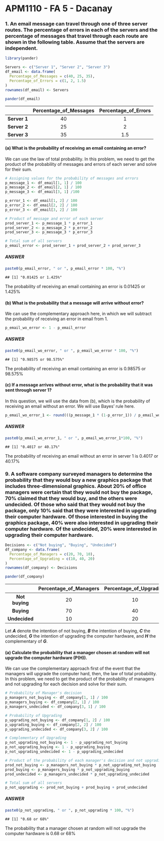 APM1110 - FA 5 - Dacanay
================

### 1. An email message can travel through one of three server routes. The percentage of errors in each of the servers and the percentage of messages that travel through each route are shown in the following table. Assume that the servers are independent.

``` r
library(pander)

Servers <- c("Server 1", "Server 2", "Server 3")
df_email <- data.frame(
  Percentage_of_Messages = c(40, 25, 35),
  Percentage_of_Errors = c(1, 2, 1.5)
)
rownames(df_email) <- Servers

pander(df_email)
```

|              | Percentage_of_Messages | Percentage_of_Errors |
|:------------:|:----------------------:|:--------------------:|
| **Server 1** |           40           |          1           |
| **Server 2** |           25           |          2           |
| **Server 3** |           35           |         1.5          |

#### (a) What is the probability of receiving an email containing an error?

We can use the law of total probability. In this problem, we need to get
the product of the probability of messages and errors of each server and
solve for their sum.

``` r
# Assigning values for the probability of messages and errors
p_message_1 <- df_email[1, 1] / 100
p_message_2 <- df_email[2, 1] / 100
p_message_3 <- df_email[3, 1] /100

p_error_1 <- df_email[1, 2] / 100
p_error_2 <- df_email[2, 2] / 100
p_error_3 <- df_email[3, 2] / 100

# Product of message and error of each server
prod_server_1 <- p_message_1 * p_error_1
prod_server_2 <- p_message_2 * p_error_2
prod_server_3 <- p_message_3 * p_error_3

# Total sum of all servers
p_email_error <- prod_server_1 + prod_server_2 + prod_server_3
```

##### ANSWER

``` r
paste0(p_email_error, " or ", p_email_error * 100, "%")
```

    ## [1] "0.01425 or 1.425%"

The probability of receiving an email containing an error is $0.01425$
or $1.425$%

#### (b) What is the probability that a message will arrive without error?

We can use the complementary approach here, in which we will subtract
the probability of receiving an error in email from 1.

``` r
p_email_wo_error <- 1 - p_email_error
```

##### ANSWER

``` r
paste0(p_email_wo_error, " or ", p_email_wo_error * 100, "%")
```

    ## [1] "0.98575 or 98.575%"

The probability of receiving an email containing an error is $0.98575$
or $98.575$%

#### (c) If a message arrives without error, what is the probability that it was sent through server 1?

In this question, we will use the data from (b), which is the
probability of receiving an email without an error. We will use Bayes’
rule here.

``` r
p_email_wo_error_1 <- round(((p_message_1 * (1-p_error_1)) / p_email_wo_error), 4)
```

##### ANSWER

``` r
paste0(p_email_wo_error_1, " or ", p_email_wo_error_1*100, "%")
```

    ## [1] "0.4017 or 40.17%"

The probability of receiving an email without an error in server 1 is
$0.4017$ or $40.17$%

### 9. A software company surveyed managers to determine the probability that they would buy a new graphics package that includes three-dimensional graphics. About 20% of office managers were certain that they would not buy the package, 70% claimed that they would buy, and the others were undecided. Of those who said that they would not buy the package, only 10% said that they were interested in upgrading their computer hardware. Of those interested in buying the graphics package, 40% were also interested in upgrading their computer hardware. Of the undecided, 20% were interested in upgrading their computer hardware.

``` r
Decisions <- c("Not buying", "Buying", "Undecided")
df_company <- data.frame(
  Percentage_of_Managers = c(20, 70, 10),
  Percentage_of_Upgrading = c(10, 40, 20)
)
rownames(df_company) <- Decisions

pander(df_company)
```

|                | Percentage_of_Managers | Percentage_of_Upgrading |
|:--------------:|:----------------------:|:-----------------------:|
| **Not buying** |           20           |           10            |
|   **Buying**   |           70           |           40            |
| **Undecided**  |           10           |           20            |

Let ***A*** denote the intention of not buying, ***B*** the intention of
buying, ***C*** the undecided, ***G*** the intention of upgrading the
computer hardware, and ***H*** the complementary of ***G***.

#### (a) Calculate the probability that a manager chosen at random will not upgrade the computer hardware (P(H)).

We can use the complementary approach first of the event that the
managers will upgrade the computer hard, then, the law of total
probability. In this problem, we need to get the product of the
probability of managers and not upgrading for each decision and solve
for their sum.

``` r
# Probability of Manager's decision
p_managers_not_buying <- df_company[1, 1] / 100
p_managers_buying <- df_company[2, 1] / 100
p_managers_undecided <- df_company[3, 1] / 100

# Probability of Upgrading
p_upgrading_not_buying <- df_company[1, 2] / 100
p_upgrading_buying <- df_company[2, 2] / 100
p_upgrading_undecided <- df_company[3, 2] / 100

# Complementary of Upgrading
p_not_upgrading_not_buying <- 1 - p_upgrading_not_buying
p_not_upgrading_buying <- 1 - p_upgrading_buying
p_not_upgrading_undecided <- 1 - p_upgrading_undecided

# Product of the probability of each manager's decision and not upgrading
prod_not_buying <- p_managers_not_buying * p_not_upgrading_not_buying
prod_buying <- p_managers_buying * p_not_upgrading_buying
prod_undecided <- p_managers_undecided * p_not_upgrading_undecided

# Total sum of all servers
p_not_upgrading <- prod_not_buying + prod_buying + prod_undecided
```

##### ANSWER

``` r
paste0(p_not_upgrading, " or ", p_not_upgrading * 100, "%")
```

    ## [1] "0.68 or 68%"

The probability that a manager chosen at random will not upgrade the
computer hardware is $0.68$ or $68$%
